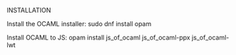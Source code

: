 INSTALLATION

Install the OCAML installer:
sudo dnf install opam

Install OCAML to JS:
opam install js_of_ocaml js_of_ocaml-ppx js_of_ocaml-lwt

